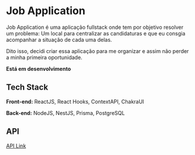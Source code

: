 # Job Application

Job Application é uma aplicação fullstack onde tem por objetivo resolver um problema: Um local para centralizar as candidaturas e que eu consgia acompanhar a situação de cada uma delas.

Dito isso, decidi criar essa aplicação para me organizar e assim não perder a minha primeira oportunidade.

**Está em desenvolvimento**




## Tech Stack

**Front-end:** ReactJS, React Hooks, ContextAPI, ChakraUI

**Back-end:** NodeJS, NestJS, Prisma, PostgreSQL


## API 
[API Link](https://github.com/devigorgarcia/application-api)
